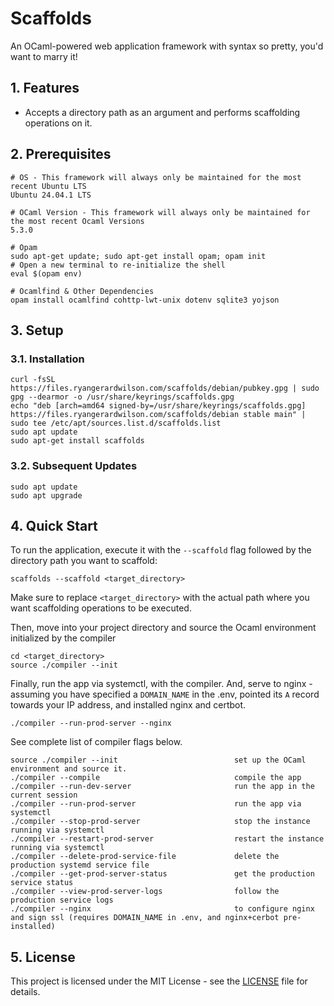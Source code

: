 # Scaffolds

An OCaml-powered web application framework with syntax so pretty, you'd want to marry it!

## 1. Features

- Accepts a directory path as an argument and performs scaffolding operations on it.

## 2. Prerequisites

    # OS - This framework will always only be maintained for the most recent Ubuntu LTS
    Ubuntu 24.04.1 LTS

    # OCaml Version - This framework will always only be maintained for the most recent Ocaml Versions
    5.3.0

    # Opam
    sudo apt-get update; sudo apt-get install opam; opam init
    # Open a new terminal to re-initialize the shell
    eval $(opam env)

    # Ocamlfind & Other Dependencies
    opam install ocamlfind cohttp-lwt-unix dotenv sqlite3 yojson

## 3. Setup

### 3.1. Installation

    curl -fsSL https://files.ryangerardwilson.com/scaffolds/debian/pubkey.gpg | sudo gpg --dearmor -o /usr/share/keyrings/scaffolds.gpg
    echo "deb [arch=amd64 signed-by=/usr/share/keyrings/scaffolds.gpg] https://files.ryangerardwilson.com/scaffolds/debian stable main" | sudo tee /etc/apt/sources.list.d/scaffolds.list
    sudo apt update
    sudo apt-get install scaffolds

### 3.2. Subsequent Updates

    sudo apt update
    sudo apt upgrade

## 4. Quick Start

To run the application, execute it with the `--scaffold` flag followed by the directory path you want to scaffold:

    scaffolds --scaffold <target_directory>

Make sure to replace `<target_directory>` with the actual path where you want scaffolding operations to be executed.

Then, move into your project directory and source the Ocaml environment initialized by the compiler

    cd <target_directory>
    source ./compiler --init

Finally, run the app via systemctl, with the compiler. And, serve to nginx - assuming you have specified a `DOMAIN_NAME` in the .env, pointed its `A` record towards your IP address, and installed nginx and certbot.

    ./compiler --run-prod-server --nginx

See complete list of compiler flags below.

    source ./compiler --init                          set up the OCaml environment and source it.
    ./compiler --compile                              compile the app
    ./compiler --run-dev-server                       run the app in the current session
    ./compiler --run-prod-server                      run the app via systemctl
    ./compiler --stop-prod-server                     stop the instance running via systemctl
    ./compiler --restart-prod-server                  restart the instance running via systemctl
    ./compiler --delete-prod-service-file             delete the production systemd service file
    ./compiler --get-prod-server-status               get the production service status
    ./compiler --view-prod-server-logs                follow the production service logs
    ./compiler --nginx                                to configure nginx and sign ssl (requires DOMAIN_NAME in .env, and nginx+cerbot pre-installed)

## 5. License

This project is licensed under the MIT License - see the [LICENSE](LICENSE) file for details.



